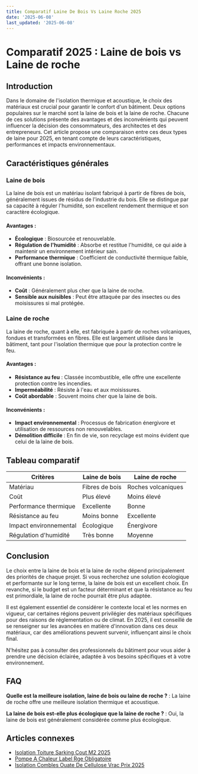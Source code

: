 ```yaml
---
title: Comparatif Laine De Bois Vs Laine Roche 2025
date: '2025-06-08'
last_updated: '2025-06-08'
---
```


# Comparatif 2025 : Laine de bois vs Laine de roche

## Introduction

Dans le domaine de l'isolation thermique et acoustique, le choix des matériaux est crucial pour garantir le confort d'un bâtiment. Deux options populaires sur le marché sont la laine de bois et la laine de roche. Chacune de ces solutions présente des avantages et des inconvénients qui peuvent influencer la décision des consommateurs, des architectes et des entrepreneurs. Cet article propose une comparaison entre ces deux types de laine pour 2025, en tenant compte de leurs caractéristiques, performances et impacts environnementaux.

## Caractéristiques générales

### Laine de bois

La laine de bois est un matériau isolant fabriqué à partir de fibres de bois, généralement issues de résidus de l'industrie du bois. Elle se distingue par sa capacité à réguler l'humidité, son excellent rendement thermique et son caractère écologique.

#### Avantages :
- **Écologique** : Biosourcée et renouvelable.
- **Régulation de l'humidité** : Absorbe et restitue l'humidité, ce qui aide à maintenir un environnement intérieur sain.
- **Performance thermique** : Coefficient de conductivité thermique faible, offrant une bonne isolation.

#### Inconvénients :
- **Coût** : Généralement plus cher que la laine de roche.
- **Sensible aux nuisibles** : Peut être attaquée par des insectes ou des moisissures si mal protégée.

### Laine de roche

La laine de roche, quant à elle, est fabriquée à partir de roches volcaniques, fondues et transformées en fibres. Elle est largement utilisée dans le bâtiment, tant pour l'isolation thermique que pour la protection contre le feu.

#### Avantages :
- **Résistance au feu** : Classée incombustible, elle offre une excellente protection contre les incendies.
- **Imperméabilité** : Résiste à l'eau et aux moisissures.
- **Coût abordable** : Souvent moins cher que la laine de bois.

#### Inconvénients :
- **Impact environnemental** : Processus de fabrication énergivore et utilisation de ressources non renouvelables.
- **Démolition difficile** : En fin de vie, son recyclage est moins évident que celui de la laine de bois.

## Tableau comparatif

| Critères                 | Laine de bois              | Laine de roche                |
|-------------------------|----------------------------|-------------------------------|
| Matériau                | Fibres de bois             | Roches volcaniques             |
| Coût                    | Plus élevé                 | Moins élevé                   |
| Performance thermique    | Excellente                 | Bonne                         |
| Résistance au feu       | Moins bonne                | Excellente                    |
| Impact environnemental   | Écologique                 | Énergivore                    |
| Régulation d'humidité    | Très bonne                 | Moyenne                       |

## Conclusion

Le choix entre la laine de bois et la laine de roche dépend principalement des priorités de chaque projet. Si vous recherchez une solution écologique et performante sur le long terme, la laine de bois est un excellent choix. En revanche, si le budget est un facteur déterminant et que la résistance au feu est primordiale, la laine de roche pourrait être plus adaptée.

Il est également essentiel de considérer le contexte local et les normes en vigueur, car certaines régions peuvent privilégier des matériaux spécifiques pour des raisons de réglementation ou de climat. En 2025, il est conseillé de se renseigner sur les avancées en matière d'innovation dans ces deux matériaux, car des améliorations peuvent survenir, influençant ainsi le choix final.

N'hésitez pas à consulter des professionnels du bâtiment pour vous aider à prendre une décision éclairée, adaptée à vos besoins spécifiques et à votre environnement.

## FAQ
**Quelle est la meilleure isolation, laine de bois ou laine de roche ?**
: La laine de roche offre une meilleure isolation thermique et acoustique.

**La laine de bois est-elle plus écologique que la laine de roche ?**
: Oui, la laine de bois est généralement considérée comme plus écologique.

## Articles connexes
- [Isolation Toiture Sarking Cout M2 2025](/isolation-toiture-sarking-cout-m2-2025/)
- [Pompe A Chaleur Label Rge Obligatoire](/pompe-a-chaleur-label-rge-obligatoire/)
- [Isolation Combles Ouate De Cellulose Vrac Prix 2025](/isolation-combles-ouate-de-cellulose-vrac-prix-2025/)


<script type="application/ld+json">
{
  "@context": "https://schema.org",
  "@type": "FAQPage",
  "mainEntity": [
    {
      "@type": "Question",
      "name": "Quelle est la meilleure isolation, laine de bois ou laine de roche ?",
      "acceptedAnswer": {
        "@type": "Answer",
        "text": "La laine de roche offre une meilleure isolation thermique et acoustique."
      }
    },
    {
      "@type": "Question",
      "name": "La laine de bois est-elle plus écologique que la laine de roche ?",
      "acceptedAnswer": {
        "@type": "Answer",
        "text": "Oui, la laine de bois est généralement considérée comme plus écologique."
      }
    }
  ]
}
</script>